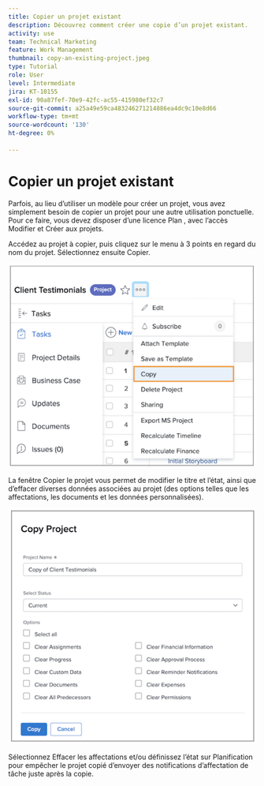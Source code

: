 ```yaml
---
title: Copier un projet existant
description: Découvrez comment créer une copie d’un projet existant.
activity: use
team: Technical Marketing
feature: Work Management
thumbnail: copy-an-existing-project.jpeg
type: Tutorial
role: User
level: Intermediate
jira: KT-10155
exl-id: 90a87fef-70e9-42fc-ac55-415980ef32c7
source-git-commit: a25a49e59ca483246271214886ea4dc9c10e8d66
workflow-type: tm+mt
source-wordcount: '130'
ht-degree: 0%

---
```


# Copier un projet existant

Parfois, au lieu d’utiliser un modèle pour créer un projet, vous avez simplement besoin de copier un projet pour une autre utilisation ponctuelle. Pour ce faire, vous devez disposer d’une licence Plan , avec l’accès Modifier et Créer aux projets.

Accédez au projet à copier, puis cliquez sur le menu à 3 points en regard du nom du projet. Sélectionnez ensuite Copier.

![Cr](assets/copy-existing-01.png)

La fenêtre Copier le projet vous permet de modifier le titre et l’état, ainsi que d’effacer diverses données associées au projet (des options telles que les affectations, les documents et les données personnalisées).

![Cr](assets/copy-existing-02.png)

Sélectionnez Effacer les affectations et/ou définissez l’état sur Planification pour empêcher le projet copié d’envoyer des notifications d’affectation de tâche juste après la copie.
